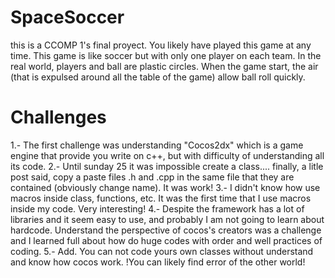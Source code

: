 # SpaceSoccer
this is a CCOMP 1's final proyect. You likely have played this game at any time. This game is like soccer but with only one player on each team. In the real world, players and ball are plastic circles. When the game start, the air (that is expulsed around all the table of the game) allow ball roll quickly.


# Challenges
1.- The first challenge was understanding "Cocos2dx" which is a game engine that provide you write on c++, but with difficulty of understanding all its code.
2.- Until sunday 25 it was impossible create a class.... finally, a litle post said, copy a paste files .h and .cpp in the same file that they are contained (obviously change name). It was work!
3.- I didn't know how use macros inside class, functions, etc. It was the first time that I use macros inside my code. Very interesting!
4.- Despite the framework has a lot of libraries and it seem easy to use, and probably I am not going to learn about hardcode. Understand the perspective of cocos's creators was a challenge and I learned full about how do huge codes with order and well practices of coding.
5.- Add. You can not code yours own classes without understand and know how cocos work. !You can likely find error of the other world!
